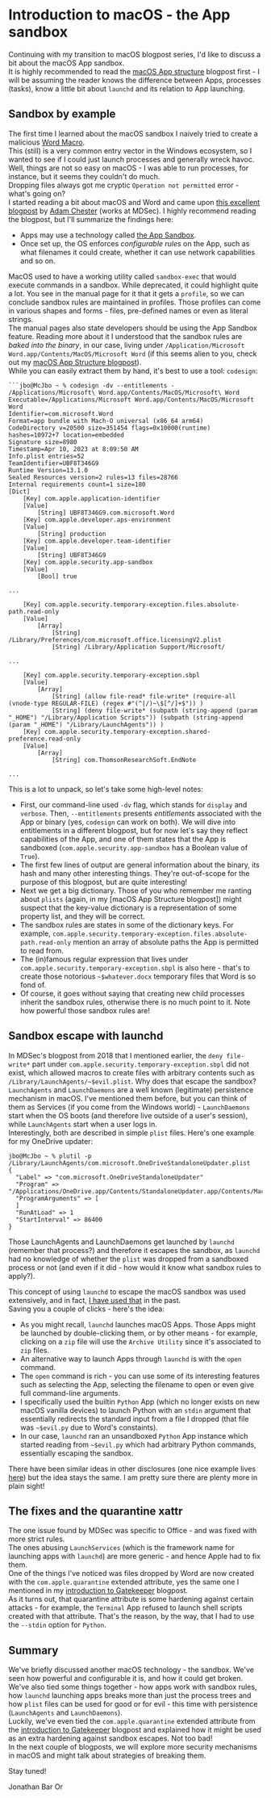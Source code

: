 # Introduction to macOS - the App sandbox
Continuing with my transition to macOS blogpost series, I'd like to discuss a bit about the macOS App sandbox.  
It is highly recommended to read the [macOS App structure](https://github.com/yo-yo-yo-jbo/macos_app_structure) blogpost first - I will be assuming the reader knows the difference between Apps, processes (tasks), know a little bit about `launchd` and its relation to App launching.

## Sandbox by example
The first time I learned about the macOS sandbox I naively tried to create a malicious [Word Macro](https://support.microsoft.com/en-us/office/create-or-run-a-macro-c6b99036-905c-49a6-818a-dfb98b7c3c9c).  
This (still) is a very common entry vector in the Windows ecosystem, so I wanted to see if I could just launch processes and generally wreck havoc.  
Well, things are not so easy on macOS - I was able to run processes, for instance, but it seems they couldn't do much.  
Dropping files always got me cryptic `Operation not permitted` error - what's going on?  
I started reading a bit about macOS and Word and came upon [this excellent blogpost](https://www.mdsec.co.uk/2018/08/escaping-the-sandbox-microsoft-office-on-macos/) by [Adam Chester](https://twitter.com/_xpn_) (works at MDSec). I highly recommend reading the blogpost, but I'll summarize the findings here:
- Apps may use a technology called [the App Sandbox](https://developer.apple.com/documentation/security/app_sandbox).
- Once set up, the OS enforces *configurable rules* on the App, such as what filenames it could create, whether it can use network capabilities and so on.

MacOS used to have a working utility called `sandbox-exec` that would execute commands in a sandbox. While deprecated, it could highlight quite a lot. You see in the manual page for it that it gets a `profile`, so we can conclude sandbox rules are maintained in profiles. Those profiles can come in various shapes and forms - files, pre-defined names or even as literal strings.  
The manual pages also state developers should be using the App Sandbox feature. Reading more about it I understood that the sandbox rules are *baked into the binary*, in our case, living under `/Application/Microsoft Word.app/Contents/MacOS/Microsoft Word` (if this seems alien to you, check out my [macOS App Structure blogpost](https://github.com/yo-yo-yo-jbo/macos_app_structure/)).  
While you can easily extract them by hand, it's best to use a tool: `codesign`:

```shell
```jbo@McJbo ~ % codesign -dv --entitlements - /Applications/Microsoft\ Word.app/Contents/MacOS/Microsoft\ Word
Executable=/Applications/Microsoft Word.app/Contents/MacOS/Microsoft Word
Identifier=com.microsoft.Word
Format=app bundle with Mach-O universal (x86_64 arm64)
CodeDirectory v=20500 size=351454 flags=0x10000(runtime) hashes=10972+7 location=embedded
Signature size=8980
Timestamp=Apr 10, 2023 at 8:09:50 AM
Info.plist entries=52
TeamIdentifier=UBF8T346G9
Runtime Version=13.1.0
Sealed Resources version=2 rules=13 files=28766
Internal requirements count=1 size=180
[Dict]
	[Key] com.apple.application-identifier
	[Value]
		[String] UBF8T346G9.com.microsoft.Word
	[Key] com.apple.developer.aps-environment
	[Value]
		[String] production
	[Key] com.apple.developer.team-identifier
	[Value]
		[String] UBF8T346G9
	[Key] com.apple.security.app-sandbox
	[Value]
		[Bool] true
    
...

	[Key] com.apple.security.temporary-exception.files.absolute-path.read-only
	[Value]
		[Array]
			[String] /Library/Preferences/com.microsoft.office.licensingV2.plist
			[String] /Library/Application Support/Microsoft/
      
...

	[Key] com.apple.security.temporary-exception.sbpl
	[Value]
		[Array]
			[String] (allow file-read* file-write* (require-all (vnode-type REGULAR-FILE) (regex #"(^|/)~\$[^/]+$")) )
			[String] (deny file-write* (subpath (string-append (param "_HOME") "/Library/Application Scripts")) (subpath (string-append (param "_HOME") "/Library/LaunchAgents")) )
	[Key] com.apple.security.temporary-exception.shared-preference.read-only
	[Value]
		[Array]
			[String] com.ThomsonResearchSoft.EndNote
			
...
```

This is a lot to unpack, so let's take some high-level notes:
- First, our command-line used `-dv` flag, which stands for `display` and `verbose`. Then, `--entitlements` presents *entitlements* associated with the App or binary (yes, `codesign` can work on both). We will dive into entitlements in a different blogpost, but for now let's say they reflect capabilities of the App, and one of them states that the App is sandboxed (`com.apple.security.app-sandbox` has a Boolean value of `True`).
- The first few lines of output are general information about the binary, its hash and many other interesting things. They're out-of-scope for the purpose of this blogpost, but are quite interesting!
- Next we get a big dictionary. Those of you who remember me ranting about `plists` (again, in my [macOS App Structure blogpost]) might suspect that the key-value dictionary is a representation of some property list, and they will be correct.
- The sandbox rules are states in some of the dictionary keys. For example, `com.apple.security.temporary-exception.files.absolute-path.read-only` mention an array of absolute paths the App is permitted to read from.
- The (in)famous regular expression that lives under `com.apple.security.temporary-exception.sbpl` is also here - that's to create those notorious `~$whatever.docx` temporary files that Word is so fond of.
- Of course, it goes without saying that creating new child processes inherit the sandbox rules, otherwise there is no much point to it.
Note how powerful those sandbox rules are!

## Sandbox escape with launchd
In MDSec's blogpost from 2018 that I mentioned earlier, the `deny file-write*` part under `com.apple.security.temporary-exception.sbpl` did not exist, which allowed macros to create files with arbitrary contents such as `/Library/LaunchAgents/~$evil.plist`. Why does that escape the sandbox?  
`LaunchAgents` and `LaunchDaemons` are a well known (legitimate) persistence mechanism in macOS. I've mentioned them before, but you can think of them as Services (if you come from the Windows world) - `LaunchDaemons` start when the OS boots (and therefore live outside of a user's session), while `LaunchAgents` start when a user logs in.  
Interestingly, both are described in simple `plist` files. Here's one example for my OneDrive updater:
```shell
jbo@McJbo ~ % plutil -p /Library/LaunchAgents/com.microsoft.OneDriveStandaloneUpdater.plist
{
  "Label" => "com.microsoft.OneDriveStandaloneUpdater"
  "Program" => "/Applications/OneDrive.app/Contents/StandaloneUpdater.app/Contents/MacOS/OneDriveStandaloneUpdater"
  "ProgramArguments" => [
  ]
  "RunAtLoad" => 1
  "StartInterval" => 86400
}
```

Those LaunchAgents and LaunchDaemons get launched by `launchd` (remember that process?) and therefore it escapes the sandbox, as `launchd` had no knowledge of whether the `plist` was dropped from a sandboxed process or not (and even if it did - how would it know what sandbox rules to apply?).

This concept of using `launchd` to escape the macOS sandbox was used extensively, and in fact, [I have used that](https://www.microsoft.com/en-us/security/blog/2022/07/13/uncovering-a-macos-app-sandbox-escape-vulnerability-a-deep-dive-into-cve-2022-26706/) in the past.  
Saving you a couple of clicks - here's the idea:
- As you might recall, `launchd` launches macOS Apps. Those Apps might be launched by double-clicking them, or by other means - for example, clicking on a `zip` file will use the `Archive Utility` since it's associated to `zip` files.
- An alternative way to launch Apps through `launchd` is with the `open` command.
- The `open` command is rich - you can use some of its interesting features such as selecting the App, selecting the filename to open or even give full command-line arguments.
- I specifically used the builtin `Python` App (which no longer exists on new macOS vanilla devices) to launch Python with an `stdin` argument that essentially redirects the standard input from a file I dropped (that file was `~$evil.py` due to Word's constaints).
- In our case, `launchd` ran an unsandboxed `Python` App instance which started reading from `~$evil.py` which had arbitrary Python commands, essentially escaping the sandbox.

There have been similar ideas in other disclosures (one nice example lives [here](https://desi-jarvis.medium.com/office365-macos-sandbox-escape-fcce4fa4123c)) but the idea stays the same. I am pretty sure there are plenty more in plain sight!

## The fixes and the quarantine xattr
The one issue found by MDSec was specific to Office - and was fixed with more strict rules.  
The ones abusing `LaunchServices` (which is the framework name for launching apps with `launchd`) are more generic - and hence Apple had to fix them.  
One of the things I've noticed was files dropped by Word are now created with the `com.apple.quarantine` extended attribute, yes the same one I mentioned in my [introduction to Gatekeeper](https://github.com/yo-yo-yo-jbo/macos_gatekeeper/) blogpost.  
As it turns out, that quarantine attribute is some hardening against certain attacks - for example, the `Terminal` App refused to launch shell scripts created with that attribute. That's the reason, by the way, that I had to use the `--stdin` option for `Python`.

## Summary
We've briefly discussed another macOS technology - the sandbox. We've seen how powerful and configurable it is, and how it could get broken.  
We've also tied some things together - how apps work with sandbox rules, how `launchd` launching apps breaks more than just the process trees and how `plist` files can be used for good or for evil - this time with persistence (`LaunchAgents` and `LaunchDaemons`).  
Luckily, we've even tied the `com.apple.quarantine` extended attribute from the [introduction to Gatekeeper](https://github.com/yo-yo-yo-jbo/macos_gatekeeper/) blogpost and explained how it might be used as an extra hardening against sandbox escapes. Not too bad!  
In the next couple of blogposts, we will explore more security mechanisms in macOS and might talk about strategies of breaking them.

Stay tuned!

Jonathan Bar Or
